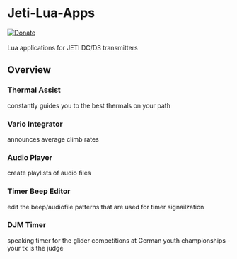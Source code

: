 # Jeti-Lua-Apps
[![Donate](https://img.shields.io/badge/Donate-PayPal-green.svg)](https://www.paypal.com/donate?hosted_button_id=749FB8DD5PZ8S)\
\
Lua applications for JETI DC/DS transmitters

## Overview
### Thermal Assist
constantly guides you to the best thermals on your path
### Vario Integrator
announces average climb rates
### Audio Player
create playlists of audio files
### Timer Beep Editor
edit the beep/audiofile patterns that are used for timer signailzation
### DJM Timer
speaking timer for the glider competitions at German youth championships - your tx is the judge
